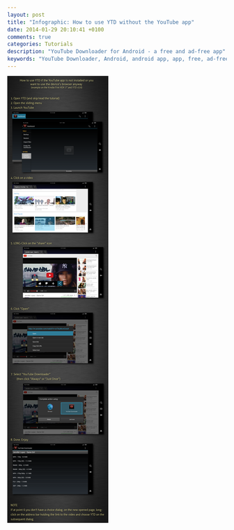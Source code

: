```yaml
---
layout: post
title: "Infographic: How to use YTD without the YouTube app"
date: 2014-01-29 20:10:41 +0100
comments: true
categories: Tutorials
description: "YouTube Downloader for Android - a free and ad-free app"
keywords: "YouTube Downloader, Android, android app, app, free, ad-free, no ads, dentex, video, YouTube, downloader"
---
```

![info](/images/tutorials/YTD_no-YouTube.png)
